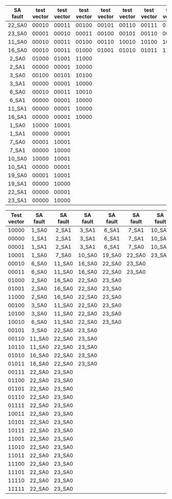 | SA fault | test vector | test vector | test vector | test vector | test vector | test vector | test vector | test vector | test vector | test vector | test vector | test vector | test vector | test vector | test vector | test vector | test vector | test vector | test vector | test vector | test vector | test vector | test vector | test vector | test vector | test vector | test vector | test vector | test vector | test vector | 
| :---: |  :---: |  :---: |  :---: |  :---: |  :---: |  :---: |  :---: |  :---: |  :---: |  :---: |  :---: |  :---: |  :---: |  :---: |  :---: |  :---: |  :---: |  :---: |  :---: |  :---: |  :---: |  :---: |  :---: |  :---: |  :---: |  :---: |  :---: |  :---: |  :---: |  :---: | 
|22_SA0 |00010|00011|00100|00101|00110|00111|01000|01001|01010|01011|01100|01101|01110|01111|10000|10001|10010|10011|10100|10101|10110|10111|11000|11001|11010|11011|11100|11101|11110|11111|
|23_SA0 |00001|00010|00011|00100|00101|00110|00111|01000|01001|01010|01011|01100|01101|01110|01111|10001|10010|10011|10100|10101|10110|10111|11000|11001|11010|11011|11100|11101|11110|11111|
|11_SA0 |00010|00011|00100|00110|10010|10100|10110|
|16_SA0 |00010|00011|01000|01001|01010|01011|11000|
|2_SA0 |01000|01001|11000|
|2_SA1 |00000|00001|10000|
|3_SA0 |00100|00101|10100|
|3_SA1 |00000|00001|10000|
|6_SA0 |00010|00011|10010|
|6_SA1 |00000|00001|10000|
|11_SA1 |00000|00001|10000|
|16_SA1 |00000|00001|10000|
|1_SA0 |10000|10001|
|1_SA1 |00000|00001|
|7_SA0 |00001|10001|
|7_SA1 |00000|10000|
|10_SA0 |10000|10001|
|10_SA1 |00000|00001|
|19_SA0 |00001|10001|
|19_SA1 |00000|10000|
|22_SA1 |00000|00001|
|23_SA1 |00000|10000|



| Test vector | SA fault | SA fault | SA fault | SA fault | SA fault | SA fault | SA fault | SA fault | SA fault | SA fault | SA fault | 
| :---: | :---: | :---: | :---: | :---: | :---: | :---: | :---: | :---: | :---: | :---: | :---: | 
|10000|1_SA0|2_SA1|3_SA1|6_SA1|7_SA1|10_SA0|11_SA1|16_SA1|19_SA1|22_SA0|23_SA1|
|00000|1_SA1|2_SA1|3_SA1|6_SA1|7_SA1|10_SA1|11_SA1|16_SA1|19_SA1|22_SA1|23_SA1|
|00001|1_SA1|2_SA1|3_SA1|6_SA1|7_SA0|10_SA1|11_SA1|16_SA1|19_SA0|22_SA1|23_SA0|
|10001|1_SA0|7_SA0|10_SA0|19_SA0|22_SA0|23_SA0|
|00010|6_SA0|11_SA0|16_SA0|22_SA0|23_SA0|
|00011|6_SA0|11_SA0|16_SA0|22_SA0|23_SA0|
|01000|2_SA0|16_SA0|22_SA0|23_SA0|
|01001|2_SA0|16_SA0|22_SA0|23_SA0|
|11000|2_SA0|16_SA0|22_SA0|23_SA0|
|00100|3_SA0|11_SA0|22_SA0|23_SA0|
|10100|3_SA0|11_SA0|22_SA0|23_SA0|
|10010|6_SA0|11_SA0|22_SA0|23_SA0|
|00101|3_SA0|22_SA0|23_SA0|
|00110|11_SA0|22_SA0|23_SA0|
|10110|11_SA0|22_SA0|23_SA0|
|01010|16_SA0|22_SA0|23_SA0|
|01011|16_SA0|22_SA0|23_SA0|
|00111|22_SA0|23_SA0|
|01100|22_SA0|23_SA0|
|01101|22_SA0|23_SA0|
|01110|22_SA0|23_SA0|
|01111|22_SA0|23_SA0|
|10011|22_SA0|23_SA0|
|10101|22_SA0|23_SA0|
|10111|22_SA0|23_SA0|
|11001|22_SA0|23_SA0|
|11010|22_SA0|23_SA0|
|11011|22_SA0|23_SA0|
|11100|22_SA0|23_SA0|
|11101|22_SA0|23_SA0|
|11110|22_SA0|23_SA0|
|11111|22_SA0|23_SA0|
